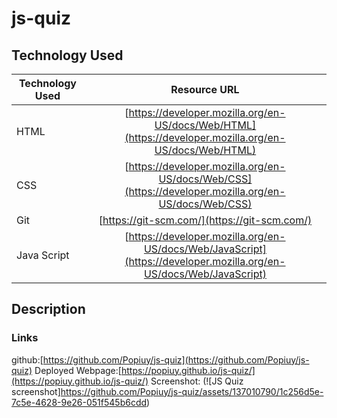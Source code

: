 # js-quiz

## Technology Used 

| Technology Used         | Resource URL           | 
| ------------- |:-------------:| 
| HTML    | [https://developer.mozilla.org/en-US/docs/Web/HTML](https://developer.mozilla.org/en-US/docs/Web/HTML) | 
| CSS     | [https://developer.mozilla.org/en-US/docs/Web/CSS](https://developer.mozilla.org/en-US/docs/Web/CSS)      |   
| Git | [https://git-scm.com/](https://git-scm.com/)     |   
| Java Script | [https://developer.mozilla.org/en-US/docs/Web/JavaScript](https://developer.mozilla.org/en-US/docs/Web/JavaScript)  |

## Description 



### Links
github:[https://github.com/Popiuy/js-quiz](https://github.com/Popiuy/js-quiz)
Deployed Webpage:[https://popiuy.github.io/js-quiz/](https://popiuy.github.io/js-quiz/)
Screenshot: (![JS Quiz screenshot]https://github.com/Popiuy/js-quiz/assets/137010790/1c256d5e-7c5e-4628-9e26-051f545b6cdd)